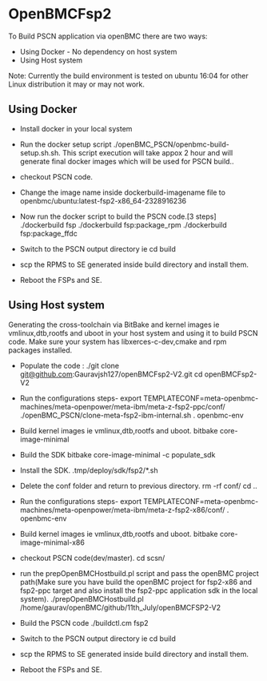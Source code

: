 # OpenBMCFsp2 #

 To Build PSCN application via openBMC there are two ways:
   - Using Docker - No dependency on host system  
   - Using Host system
   
   Note: Currently the build environment is tested on ubuntu 16:04 for other Linux distribution it may or may not work.
   
## Using Docker ##   
   
   - Install docker in your local system
  
  - Run the docker setup script
  	./openBMC_PSCN/openbmc-build-setup.sh.sh.
     This script execution will take appox 2 hour and will generate final docker images which will be used for PSCN build..

   - checkout PSCN code.

   - Change the image name inside dockerbuild-imagename file to openbmc/ubuntu:latest-fsp2-x86_64-2328916236   

   - Now run the docker script to build the PSCN code.[3 steps]
  	./dockerbuild fsp 
	./dockerbuild fsp:package_rpm
	./dockerbuild fsp:package_ffdc 

   - Switch to the PSCN output directory ie cd build
   
   - scp the RPMS to SE generated inside build directory and install them. 
   
   - Reboot the FSPs and SE.
   
## Using Host system ##

  Generating the cross-toolchain via BitBake and kernel images ie vmlinux,dtb,rootfs and uboot in your host system and using it to build PSCN code. 
  Make sure your system has libxerces-c-dev,cmake and rpm packages installed.

  - Populate the code : ./git clone git@github.com:Gauravjsh127/openBMCFsp2-V2.git
	cd openBMCFsp2-V2
    
  - Run the configurations steps-
        export TEMPLATECONF=meta-openbmc-machines/meta-openpower/meta-ibm/meta-z-fsp2-ppc/conf/
 	./openBMC_PSCN/clone-meta-fsp2-ibm-internal.sh
	. openbmc-env

  - Build kernel images ie vmlinux,dtb,rootfs and uboot.
        bitbake core-image-minimal 
  
  - Build the SDK 
  	bitbake core-image-minimal -c populate_sdk 
	
  - Install the SDK.
        .tmp/deploy/sdk/fsp2/*.sh

  - Delete the conf folder and return to previous directory.
  	rm -rf conf/
	cd ..
  
  - Run the configurations steps-
        export TEMPLATECONF=meta-openbmc-machines/meta-openpower/meta-ibm/meta-z-fsp2-x86/conf/
	. openbmc-env

  - Build kernel images ie vmlinux,dtb,rootfs and uboot.
        bitbake core-image-minimal-x86 
	
  - checkout PSCN code(dev/master).
	cd scsn/
             
  - run the prepOpenBMCHostbuild.pl script and pass the openBMC project path(Make sure you have build the openBMC project for fsp2-x86 and fsp2-ppc target and also install the fsp2-ppc application sdk in the local system).
  	./prepOpenBMCHostbuild.pl /home/gaurav/openBMC/github/11th_July/openBMCFSP2-V2
  
  - Build the PSCN code 
  	./buildctl.cm fsp2
 
  - Switch to the PSCN output directory ie cd build
   
  - scp the RPMS to SE generated inside build directory and install them. 
   
  - Reboot the FSPs and SE.
   
  
